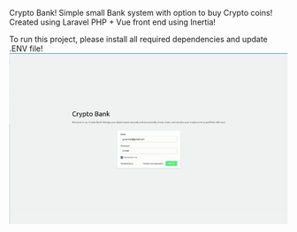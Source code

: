 Crypto Bank! 
Simple small Bank system with option to buy Crypto coins!
Created using Laravel PHP + Vue front end using Inertia!


To run this project, please install all required dependencies and update .ENV file!
![Screen Recording](/cryptobank.gif)
